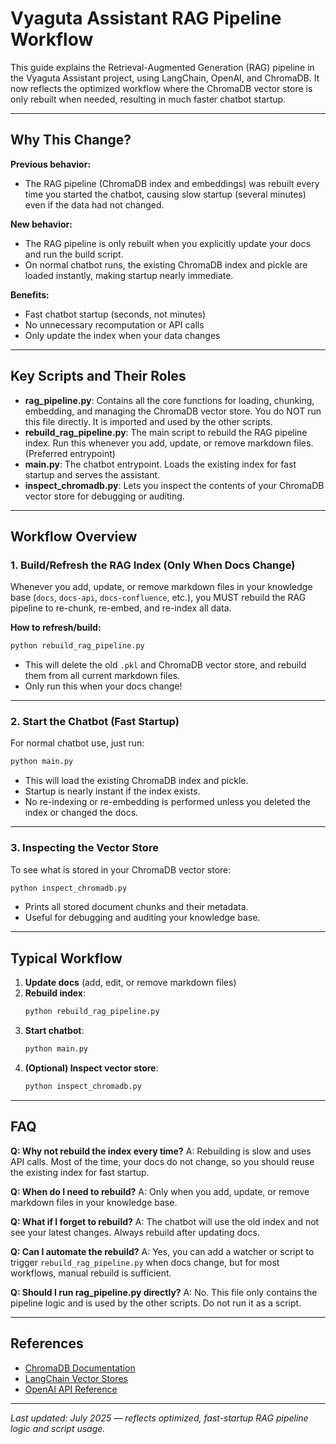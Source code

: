 # Vyaguta Assistant RAG Pipeline Workflow

This guide explains the Retrieval-Augmented Generation (RAG) pipeline in the Vyaguta Assistant project, using LangChain, OpenAI, and ChromaDB. It now reflects the optimized workflow where the ChromaDB vector store is only rebuilt when needed, resulting in much faster chatbot startup.

---

## Why This Change?

**Previous behavior:**

- The RAG pipeline (ChromaDB index and embeddings) was rebuilt every time you started the chatbot, causing slow startup (several minutes) even if the data had not changed.

**New behavior:**

- The RAG pipeline is only rebuilt when you explicitly update your docs and run the build script.
- On normal chatbot runs, the existing ChromaDB index and pickle are loaded instantly, making startup nearly immediate.

**Benefits:**

- Fast chatbot startup (seconds, not minutes)
- No unnecessary recomputation or API calls
- Only update the index when your data changes

---

## Key Scripts and Their Roles

- **rag_pipeline.py**: Contains all the core functions for loading, chunking, embedding, and managing the ChromaDB vector store. You do NOT run this file directly. It is imported and used by the other scripts.
- **rebuild_rag_pipeline.py**: The main script to rebuild the RAG pipeline index. Run this whenever you add, update, or remove markdown files. (Preferred entrypoint)
- **main.py**: The chatbot entrypoint. Loads the existing index for fast startup and serves the assistant.
- **inspect_chromadb.py**: Lets you inspect the contents of your ChromaDB vector store for debugging or auditing.

---

## Workflow Overview

### 1. Build/Refresh the RAG Index (Only When Docs Change)

Whenever you add, update, or remove markdown files in your knowledge base (`docs`, `docs-api`, `docs-confluence`, etc.), you MUST rebuild the RAG pipeline to re-chunk, re-embed, and re-index all data.

**How to refresh/build:**

```bash
python rebuild_rag_pipeline.py
```

- This will delete the old `.pkl` and ChromaDB vector store, and rebuild them from all current markdown files.
- Only run this when your docs change!

---

### 2. Start the Chatbot (Fast Startup)

For normal chatbot use, just run:

```bash
python main.py
```

- This will load the existing ChromaDB index and pickle.
- Startup is nearly instant if the index exists.
- No re-indexing or re-embedding is performed unless you deleted the index or changed the docs.

---

### 3. Inspecting the Vector Store

To see what is stored in your ChromaDB vector store:

```bash
python inspect_chromadb.py
```

- Prints all stored document chunks and their metadata.
- Useful for debugging and auditing your knowledge base.

---

## Typical Workflow

1. **Update docs** (add, edit, or remove markdown files)
2. **Rebuild index**:
   ```bash
   python rebuild_rag_pipeline.py
   ```
3. **Start chatbot**:
   ```bash
   python main.py
   ```
4. **(Optional) Inspect vector store**:
   ```bash
   python inspect_chromadb.py
   ```

---

## FAQ

**Q: Why not rebuild the index every time?**
A: Rebuilding is slow and uses API calls. Most of the time, your docs do not change, so you should reuse the existing index for fast startup.

**Q: When do I need to rebuild?**
A: Only when you add, update, or remove markdown files in your knowledge base.

**Q: What if I forget to rebuild?**
A: The chatbot will use the old index and not see your latest changes. Always rebuild after updating docs.

**Q: Can I automate the rebuild?**
A: Yes, you can add a watcher or script to trigger `rebuild_rag_pipeline.py` when docs change, but for most workflows, manual rebuild is sufficient.

**Q: Should I run rag_pipeline.py directly?**
A: No. This file only contains the pipeline logic and is used by the other scripts. Do not run it as a script.

---

## References

- [ChromaDB Documentation](https://docs.trychroma.com/)
- [LangChain Vector Stores](https://python.langchain.com/docs/integrations/vectorstores/chroma)
- [OpenAI API Reference](https://platform.openai.com/docs/api-reference/introduction)

---

_Last updated: July 2025 — reflects optimized, fast-startup RAG pipeline logic and script usage._
